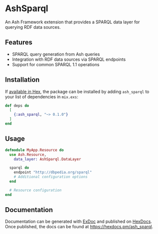 # AshSparql

An Ash Framework extension that provides a SPARQL data layer for querying RDF data sources.

## Features

- SPARQL query generation from Ash queries
- Integration with RDF data sources via SPARQL endpoints
- Support for common SPARQL 1.1 operations

## Installation

If [available in Hex](https://hex.pm/docs/publish), the package can be installed
by adding `ash_sparql` to your list of dependencies in `mix.exs`:

```elixir
def deps do
  [
    {:ash_sparql, "~> 0.1.0"}
  ]
end
```

## Usage

```elixir
defmodule MyApp.Resource do
  use Ash.Resource,
    data_layer: AshSparql.DataLayer

  sparql do
    endpoint "http://dbpedia.org/sparql"
    # Additional configuration options
  end

  # Resource configuration
end
```

## Documentation

Documentation can be generated with [ExDoc](https://github.com/elixir-lang/ex_doc)
and published on [HexDocs](https://hexdocs.pm). Once published, the docs can
be found at <https://hexdocs.pm/ash_sparql>.
